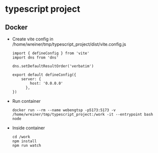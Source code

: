 # typescript project

## Docker

- Create vite config in /home/wreiner/tmp/typescript_project/dist/vite.config.js

  ```
  import { defineConfig } from 'vite'
  import dns from 'dns'

  dns.setDefaultResultOrder('verbatim')

  export default defineConfig({
      server: {
          host: '0.0.0.0'
        },
  })
  ```

- Run container

  ```
  docker run --rm --name webengtsp -p5173:5173 -v /home/wreiner/tmp/typescript_project:/work -it --entrypoint bash node
  ```

- Inside container

  ```
  cd /work
  npm install
  npm run watch
  ```